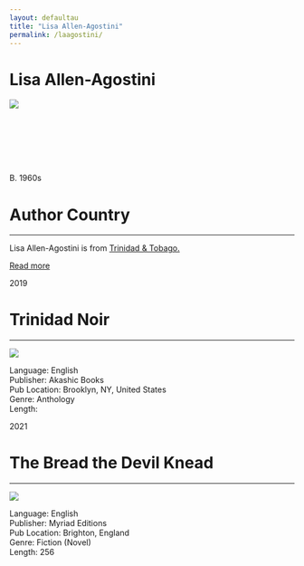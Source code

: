 ```yaml
---
layout: defaultau
title: "Lisa Allen-Agostini"
permalink: /laagostini/
---
```

<!-- partial:index.partial.html -->
<div class="content">
    <h1>Lisa Allen-Agostini</h1>
    <div class="quote">
        <div><img src="https://sta.uwi.edu/crgs/images/CRGS_Issue10_LisaAllenAgostini.jpg" class="logo"></div>
    </div>
    <div class="timeline">
        <div style="padding-bottom:100px;"></div>
        <div class="block">
            <div class="date right"><p class="right"> B. 1960s</p></div>
            <div class="dot"></div>
            <div class="left first">
            <div class="author_country">
                <h1>Author Country</h1><hr>
          <div class="aclocation">  <p>Lisa Allen-Agostini is from <a href="{{ site.baseurl }}/3">Trinidad & Tobago.</a></p></div>
              <div class="acreadmore">  <a href="https://en.wikipedia.org/wiki/Lisa_Allen-Agostini" target="_blank">Read more</a></div>
            </div>
            </div>
        </div>
        <div class="block">
            <div class="date left"><p class="left">2019</p></div>
            <div class="dot"></div>
            <div class="right hide">
                <h1>Trinidad Noir</h1><hr>
                <p><img src="https://i.gr-assets.com/images/S/compressed.photo.goodreads.com/books/1348212484l/2459434.jpg"></p>
                <p>
                Language: English <br/>
                Publisher: Akashic Books <br/>
                Pub Location: Brooklyn, NY, United States <br/>
                Genre: Anthology <br/>
                Length:  <br/>
                </p>
            </div>
        </div>
        <div class="block">
            <div class="date left"><p class="left">2021</p></div>
            <div class="dot"></div>
            <div class="right hide">
                <h1>The Bread the Devil Knead</h1><hr>
                <p><img src="https://images-na.ssl-images-amazon.com/images/I/51CIoRl91rL._SY291_BO1,204,203,200_QL40_FMwebp_.jpg"></p>
                <p>
                Language: English <br/>
                Publisher: Myriad Editions <br/>
                Pub Location: Brighton, England <br/>
                Genre: Fiction (Novel) <br/>
                Length: 256 <br/>
                </p>
            </div>
        </div>
        <div style="padding-bottom:100px;"></div>
    </div>
  <!-- partial -->
<script src='https://cdnjs.cloudflare.com/ajax/libs/jquery/3.1.1/jquery.min.js'></script><script  src="{{ site.baseurl }}/assets/js/authorscript.js"></script>